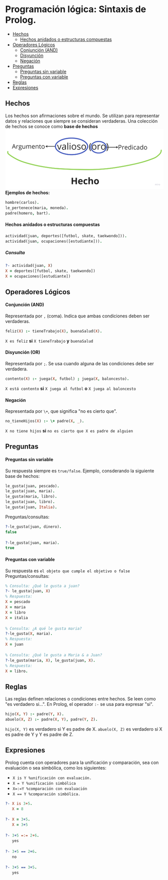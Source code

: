 # Programación lógica: Sintaxis de Prolog.

- [Hechos](#hechos)
   - [Hechos anidados o estructuras compuestas](#hechos-anidados-o-estructuras-compuestas)
- [Operadores Lógicos](#operadores-lógicos)
   - [Conjunción (AND)](#conjunción-and)
   - [Disyunción](#disyunción-or)
   - [Negación](#negación)
- [Preguntas](#preguntas)
   - [Preguntas sin variable](#preguntas-sin-variable)
   - [Preguntas con variable](#preguntas-con-variable)
- [Reglas](#reglas)
- [Expresiones](#expresiones)

## Hechos
Los hechos son afirmaciones sobre el mundo. Se utilizan para representar datos y relaciones que siempre se consideran verdaderas.
Una colección de hechos se conoce como __base de hechos__
![alt text](./img/hecho.png)
__Ejemplos de hechos:__
```prolog
hombre(carlos).
le_pertenece(maria, moneda).
padre(homero, bart).
```
#### Hechos anidados o estructuras compuestas
```prolog
actividad(juan, deportes([futbol, skate, taekwondo])).
actividad(juan, ocupaciones([estudiante])).
```
##### Consulta
```prolog
?- actividad(juan, X)
X = deportes([futbol, skate, taekwondo])
X = ocupaciones([estudiante])
```

## Operadores Lógicos
#### Conjunción (AND)
Representada por `,` (coma). Indica que ambas condiciones deben ser verdaderas.
```prolog
feliz(X) :- tieneTrabajo(X), buenaSalud(X).
```
`X es feliz` __si__ `X tieneTrabajo` __y__ `buenaSalud`

#### Disyunción (OR)
Representada por `;`. Se usa cuando alguna de las condiciones debe ser verdadera.
```prolog
contento(X) :- juega(X, futbol) ; juega(X, baloncesto).
```
`X está contento` __si__ `X juega al futbol` __o__ `X juega al baloncesto`

#### Negación
Representada por `\+`, que significa "no es cierto que".
```prolog
no_tieneHijos(X) :- \+ padre(X, _).
```
`X no tiene hijos` __si__ `no es cierto que X es padre de alguien`

## Preguntas
#### Preguntas sin variable
Su respuesta siempre es `true/false`.
Ejemplo, consderando la siguiente base de hechos:
```prolog
le_gusta(juan, pescado).
le_gusta(juan, maria).
le_gusta(maria, libro).
le_gusta(juan, libro).
le_gusta(juan, Italia).
```
Preguntas/consultas:
```prolog
?-le_gusta(juan, dinero). 
false

?-le_gusta(juan, maria). 
true
```
#### Preguntas con variable
Su respuesta es `el objeto que cumple el objetivo o false`
Preguntas/consultas:
```prolog
% Consulta: ¿Qué le gusta a juan?
?- le_gusta(juan, X)
% Respuesta: 
X = pescado
X = maria
X = libro
X = italia

% Consulta: ¿A qué le gusta maria?
?-le_gusta(X, maria).
% Respuesta: 
X = juan

% Consulta: ¿Qué le gusta a Maria & a Juan?
?-le_gusta(maria, X), le_gusta(juan, X).
% Respuesta:
X = libro.
```


## Reglas
Las reglas definen relaciones o condiciones entre hechos. Se leen como "es verdadero si...".
En Prolog, el operador `:-` se usa para expresar "si".
```prolog
hijo(X, Y) :- padre(Y, X).
abuelo(X, Z) :- padre(X, Y), padre(Y, Z).
```
`hijo(X, Y)` es verdadero si Y es padre de X.
`abuelo(X, Z)` es verdadero si X es padre de Y y Y es padre de Z.

## Expresiones
Prolog cuenta con operadores para la unificación y comparación, sea con evaluación o sea simbólica, como los siguientes:
- `X is Y %unificación con evaluación.`
- `X = Y %unificación simbólica`
- `X=:=Y %comparación con evaluación`
- `X == Y %comparación simbólica.`

```prolog
?- X is 3+5.
   X = 8

?- X = 3+5.
   X = 3+5

?- 3+5 =:= 2+6.
   yes

?- 3+5 == 2+6.
   no

?- 3+5 == 3+5.
   yes
```